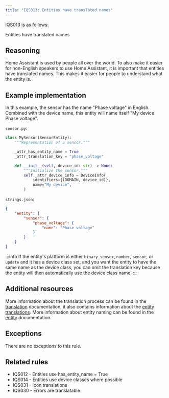 ```yaml
---
title: "IQS013: Entities have translated names"
---
```


IQS013 is as follows:

Entities have translated names

## Reasoning

Home Assistant is used by people all over the world.
To also make it easier for non-English speakers to use Home Assistant, it is important that entities have translated names.
This makes it easier for people to understand what the entity is.

## Example implementation

In this example, the sensor has the name "Phase voltage" in English.
Combined with the device name, this entity will name itself "My device Phase voltage".

`sensor.py`:
```python
class MySensor(SensorEntity):
    """Representation of a sensor."""

    _attr_has_entity_name = True
    _attr_translation_key = "phase_voltage"

    def __init__(self, device_id: str) -> None:
        """Initialize the sensor."""
        self._attr_device_info = DeviceInfo(
            identifiers={(DOMAIN, device_id)},
            name="My device",
        )
```

`strings.json`:
```json
{
    "entity": {
        "sensor": {
            "phase_voltage": {
                "name": "Phase voltage"
            }
        }
    }
}
```

:::info
If the entity's platform is either `binary_sensor`, `number`, `sensor`, or `update` and it has a device class set, and you want the entity to have the same name as the device class, you can omit the translation key because the entity will then automatically use the device class name.
:::

## Additional resources

More information about the translation process can be found in the [translation](../../../internationalization/core) documentation, it also contains information about the [entity translations](../../../internationalization/core#name-of-entities).
More information about entity naming can be found in the [entity](../../../entity#has_entity_name-true-mandatory-for-new-integrations) documentation.

## Exceptions

There are no exceptions to this rule.

## Related rules

- IQS012 - Entities use has_entity_name = True
- IQS014 - Entities use device classes where possible
- IQS031 - Icon translations
- IQS030 - Errors are translatable